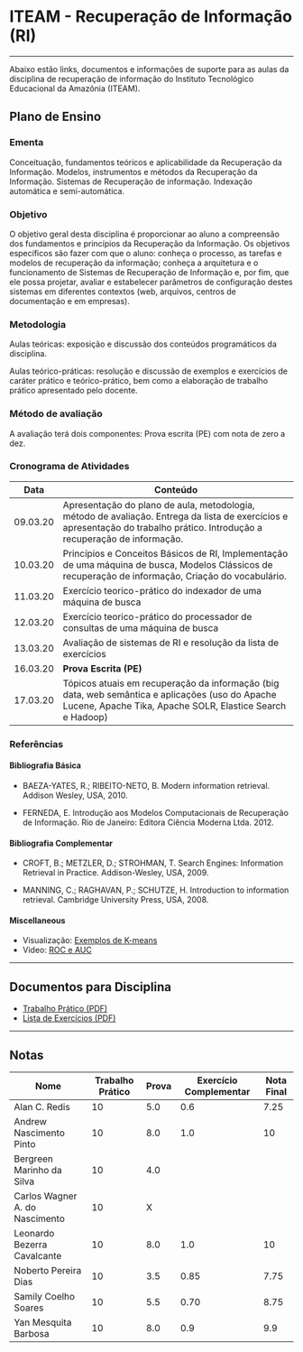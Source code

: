 # ITEAM - Recuperação de Informação (RI)

-----

Abaixo estão links, documentos e informações de suporte para as aulas da disciplina de recuperação de informação do Instituto Tecnológico Educacional da Amazônia (ITEAM).

## Plano de Ensino

### Ementa

Conceituação, fundamentos teóricos e aplicabilidade da Recuperação da Informação. Modelos, instrumentos e métodos da Recuperação da Informação. Sistemas de Recuperação de informação. Indexação automática e semi-automática.

### Objetivo

O objetivo geral desta disciplina é proporcionar ao aluno a compreensão dos fundamentos e princípios da Recuperação da Informação.
Os objetivos específicos são fazer com que o aluno: conheça o processo, as  tarefas e modelos de recuperação da informação; conheça a arquitetura e o funcionamento de Sistemas de Recuperação de Informação e, por fim, que ele possa projetar, avaliar e estabelecer parâmetros de configuração destes sistemas em diferentes contextos (web, arquivos, centros de documentação e em empresas).

### Metodologia

Aulas teóricas: exposição e discussão dos conteúdos programáticos da disciplina.

Aulas teórico-práticas: resolução e discussão de exemplos e exercícios de caráter prático e teórico-prático, bem como a elaboração de trabalho prático apresentado pelo docente.

### Método de avaliação

A avaliação terá dois componentes: Prova escrita (PE) com nota de zero a dez.

### Cronograma de Atividades

Data | Conteúdo
------------ | -------------
09.03.20 | Apresentação do plano de aula, metodologia, método de avaliação. Entrega da lista de exercícios e apresentação do trabalho prático. Introdução a recuperação de informação.
10.03.20 | Princípios e Conceitos Básicos de RI, Implementação de uma máquina de busca, Modelos Clássicos de recuperação de informação, Criação do vocabulário.
11.03.20 | Exercício teorico-prático do indexador de uma máquina de busca
12.03.20 | Exercício teorico-prático do processador de consultas de uma máquina de busca
13.03.20 | Avaliação de sistemas de RI e resolução da lista de exercícios
16.03.20 | **Prova Escrita (PE)**
17.03.20 | Tópicos atuais em recuperação da informação (big data, web  semântica e aplicações (uso do Apache Lucene, Apache Tika, Apache SOLR, Elastice Search e Hadoop)

### Referências

#### Bibliografia Básica

- BAEZA-YATES, R.; RIBEITO-NETO, B. Modern information retrieval. Addison Wesley, USA, 2010.

- FERNEDA, E. Introdução aos Modelos Computacionais de Recuperação de Informação. Rio de Janeiro: Editora Ciência Moderna
Ltda. 2012.

#### Bibliografia Complementar

- CROFT, B.; METZLER, D.; STROHMAN, T. Search Engines: Information Retrieval in Practice. Addison-Wesley, USA, 2009.

- MANNING, C.; RAGHAVAN, P.; SCHUTZE, H. Introduction to information retrieval. Cambridge University Press, USA, 2008.


#### Miscellaneous

- Visualização: [Exemplos de K-means](http://tech.nitoyon.com/en/blog/2013/11/07/k-means/)
- Video: [ROC e AUC](https://www.youtube.com/watch?v=xugjARegisk&list=PLblh5JKOoLUICTaGLRoHQDuF_7q2GfuJF&index=6)

---

## Documentos para Disciplina

- [Trabalho Prático (PDF)](trabalho-imp.pdf)
- [Lista de Exercícios (PDF)](lista-exercicios.pdf)

---

## Notas

Nome | Trabalho Prático | Prova | Exercício Complementar | Nota Final |
------------ | ------------- | ------------- | ------------- | ------------- |
Alan C. Redis                   | 10 | 5.0 | 0.6 | 7.25 |
Andrew Nascimento Pinto         | 10 | 8.0 | 1.0 | 10 |
Bergreen Marinho da Silva       | 10 | 4.0 |  |
Carlos Wagner A. do Nascimento  | 10 | X   |  |
Leonardo Bezerra Cavalcante     | 10 | 8.0 | 1.0 | 10 |
Noberto Pereira Dias            | 10 | 3.5 | 0.85 | 7.75 |
Samily Coelho Soares            | 10 | 5.5 | 0.70 | 8.75 |
Yan Mesquita Barbosa            | 10 | 8.0 | 0.9 | 9.9 |
